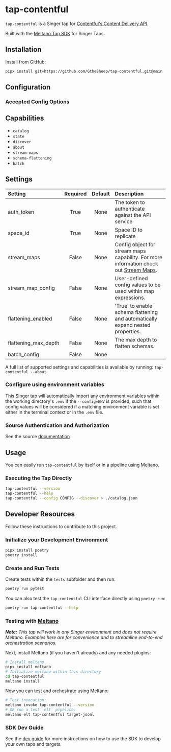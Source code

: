 # tap-contentful

`tap-contentful` is a Singer tap for [Contentful's Content Delivery API](https://www.contentful.com/developers/docs/references/content-delivery-api/#/introduction).

Built with the [Meltano Tap SDK](https://sdk.meltano.com) for Singer Taps.

## Installation

Install from GitHub:

```bash
pipx install git+https://github.com/GtheSheep/tap-contentful.git@main
```

## Configuration

### Accepted Config Options

## Capabilities

* `catalog`
* `state`
* `discover`
* `about`
* `stream-maps`
* `schema-flattening`
* `batch`

## Settings

| Setting             | Required | Default | Description |
|:--------------------|:--------:|:-------:|:------------|
| auth_token          | True     | None    | The token to authenticate against the API service |
| space_id            | True     | None    | Space ID to replicate |
| stream_maps         | False    | None    | Config object for stream maps capability. For more information check out [Stream Maps](https://sdk.meltano.com/en/latest/stream_maps.html). |
| stream_map_config   | False    | None    | User-defined config values to be used within map expressions. |
| flattening_enabled  | False    | None    | 'True' to enable schema flattening and automatically expand nested properties. |
| flattening_max_depth| False    | None    | The max depth to flatten schemas. |
| batch_config        | False    | None    |             |

A full list of supported settings and capabilities is available by running: `tap-contentful --about`

### Configure using environment variables

This Singer tap will automatically import any environment variables within the working directory's
`.env` if the `--config=ENV` is provided, such that config values will be considered if a matching
environment variable is set either in the terminal context or in the `.env` file.

### Source Authentication and Authorization

See the source [documentation](https://www.contentful.com/developers/docs/references/content-delivery-api/#/introduction/authentication)

## Usage

You can easily run `tap-contentful` by itself or in a pipeline using [Meltano](https://meltano.com/).

### Executing the Tap Directly

```bash
tap-contentful --version
tap-contentful --help
tap-contentful --config CONFIG --discover > ./catalog.json
```

## Developer Resources

Follow these instructions to contribute to this project.

### Initialize your Development Environment

```bash
pipx install poetry
poetry install
```

### Create and Run Tests

Create tests within the `tests` subfolder and
  then run:

```bash
poetry run pytest
```

You can also test the `tap-contentful` CLI interface directly using `poetry run`:

```bash
poetry run tap-contentful --help
```

### Testing with [Meltano](https://www.meltano.com)

_**Note:** This tap will work in any Singer environment and does not require Meltano.
Examples here are for convenience and to streamline end-to-end orchestration scenarios._

Next, install Meltano (if you haven't already) and any needed plugins:

```bash
# Install meltano
pipx install meltano
# Initialize meltano within this directory
cd tap-contentful
meltano install
```

Now you can test and orchestrate using Meltano:

```bash
# Test invocation:
meltano invoke tap-contentful --version
# OR run a test `elt` pipeline:
meltano elt tap-contentful target-jsonl
```

### SDK Dev Guide

See the [dev guide](https://sdk.meltano.com/en/latest/dev_guide.html) for more instructions on how to use the SDK to
develop your own taps and targets.
